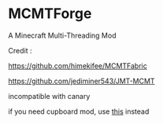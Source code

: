 # MCMTForge
 A Minecraft Multi-Threading Mod


Credit :


https://github.com/himekifee/MCMTFabric


https://github.com/jediminer543/JMT-MCMT


incompatible with canary


if you need cupboard mod, use [this](https://github.com/min2222/cupboard-mcmt/releases/tag/1.19.2-1) instead



